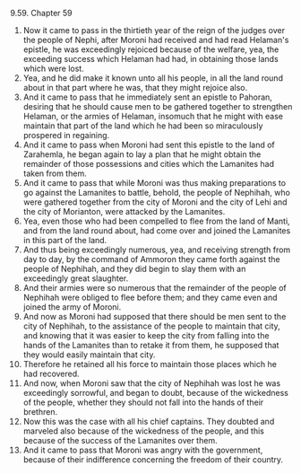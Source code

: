 9.59. Chapter 59
1. Now it came to pass in the thirtieth year of the reign of the judges over the people of Nephi, after Moroni had received and had read Helaman's epistle, he was exceedingly rejoiced because of the welfare, yea, the exceeding success which Helaman had had, in obtaining those lands which were lost.
2. Yea, and he did make it known unto all his people, in all the land round about in that part where he was, that they might rejoice also.
3. And it came to pass that he immediately sent an epistle to Pahoran, desiring that he should cause men to be gathered together to strengthen Helaman, or the armies of Helaman, insomuch that he might with ease maintain that part of the land which he had been so miraculously prospered in regaining.
4. And it came to pass when Moroni had sent this epistle to the land of Zarahemla, he began again to lay a plan that he might obtain the remainder of those possessions and cities which the Lamanites had taken from them.
5. And it came to pass that while Moroni was thus making preparations to go against the Lamanites to battle, behold, the people of Nephihah, who were gathered together from the city of Moroni and the city of Lehi and the city of Morianton, were attacked by the Lamanites.
6. Yea, even those who had been compelled to flee from the land of Manti, and from the land round about, had come over and joined the Lamanites in this part of the land.
7. And thus being exceedingly numerous, yea, and receiving strength from day to day, by the command of Ammoron they came forth against the people of Nephihah, and they did begin to slay them with an exceedingly great slaughter.
8. And their armies were so numerous that the remainder of the people of Nephihah were obliged to flee before them; and they came even and joined the army of Moroni.
9. And now as Moroni had supposed that there should be men sent to the city of Nephihah, to the assistance of the people to maintain that city, and knowing that it was easier to keep the city from falling into the hands of the Lamanites than to retake it from them, he supposed that they would easily maintain that city.
10. Therefore he retained all his force to maintain those places which he had recovered.
11. And now, when Moroni saw that the city of Nephihah was lost he was exceedingly sorrowful, and began to doubt, because of the wickedness of the people, whether they should not fall into the hands of their brethren.
12. Now this was the case with all his chief captains. They doubted and marveled also because of the wickedness of the people, and this because of the success of the Lamanites over them.
13. And it came to pass that Moroni was angry with the government, because of their indifference concerning the freedom of their country.

